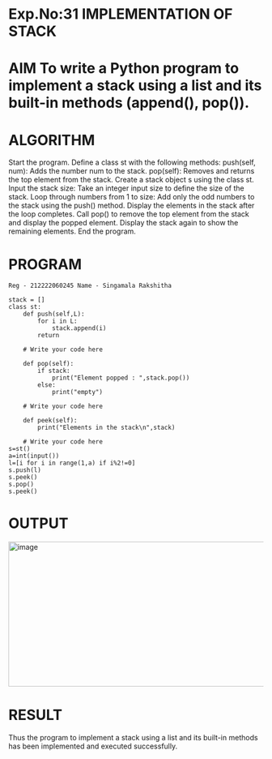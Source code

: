 # Exp.No:31 IMPLEMENTATION OF STACK
# AIM To write a Python program to implement a stack using a list and its built-in methods (append(), pop()).

# ALGORITHM
Start the program. Define a class st with the following methods: push(self, num): Adds the number num to the stack. pop(self): Removes and returns the top element from the stack. Create a stack object s using the class st. Input the stack size: Take an integer input size to define the size of the stack. Loop through numbers from 1 to size: Add only the odd numbers to the stack using the push() method. Display the elements in the stack after the loop completes. Call pop() to remove the top element from the stack and display the popped element. Display the stack again to show the remaining elements. End the program.

# PROGRAM
~~~
Reg - 212222060245 Name - Singamala Rakshitha

stack = []
class st:
    def push(self,L):
        for i in L:
            stack.append(i)
        return
    
    # Write your code here

    def pop(self):
        if stack:
            print("Element popped : ",stack.pop())
        else:
            print("empty")
    
    # Write your code here
   
    def peek(self):
        print("Elements in the stack\n",stack)
    
    # Write your code here
s=st()
a=int(input())
l=[i for i in range(1,a) if i%2!=0]
s.push(l)
s.peek()
s.pop()
s.peek()
~~~
# OUTPUT
<img width="1213" height="286" alt="image" src="https://github.com/user-attachments/assets/0fe7aae3-2723-45bf-84f7-aba250bc9db7" />

# RESULT 
Thus the program to implement a stack using a list and its built-in methods has been implemented and executed successfully.
